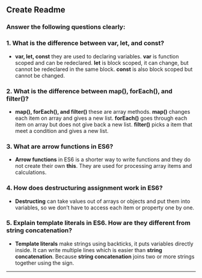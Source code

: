 ## Create Readme

### Answer the following questions clearly:

### 1. What is the difference between var, let, and const?
- **var, let, const** they are used to declaring variables. **var** is function scoped and can be redeclared. **let** is block scoped, it can change, but cannot be redeclared in the same block. **const** is also block scoped but cannot be changed.

### 2. What is the difference between map(), forEach(), and filter()?
- **map(), forEach(), and filter()** these are array methods. **map()** changes each item on array and gives a new list. **forEach()** goes through each item on array but does not give back a new list. **filter()** picks a item that meet a condition and gives a new list.

### 3. What are arrow functions in ES6?
- **Arrow functions** in ES6 is a shorter way to write functions and they do not create their own **this**. They are used for processing array items and calculations.

### 4. How does destructuring assignment work in ES6?
- **Destructing** can take values out of arrays or objects and put them into variables, so we don’t have to access each item or property one by one.

### 5. Explain template literals in ES6. How are they different from string concatenation?
- **Template literals** make strings using backticks, it puts variables directly inside. It can write multiple lines which is easier than **string concatenation**. Because **string concatenation** joins two or more strings together using the sign.

---